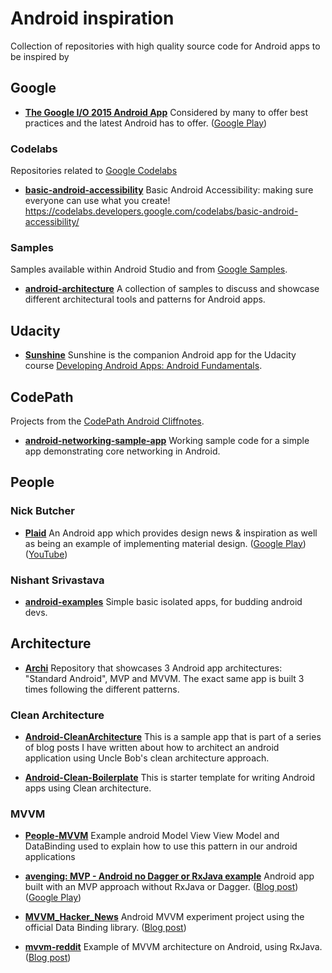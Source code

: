 # Android inspiration
Collection of repositories with high quality source code for Android apps to be inspired by


## Google

- **[The Google I/O 2015 Android App](https://github.com/google/iosched)** 
Considered by many to offer best practices and the latest Android has to offer. 
([Google Play](https://play.google.com/store/apps/details?id=com.google.samples.apps.iosched))

### Codelabs

Repositories related to [Google Codelabs](https://codelabs.developers.google.com/)

- **[basic-android-accessibility](https://github.com/googlecodelabs/basic-android-accessibility)** 
Basic Android Accessibility: making sure everyone can use what you create! https://codelabs.developers.google.com/codelabs/basic-android-accessibility/

### Samples

Samples available within Android Studio and from [Google Samples](https://github.com/googlesamples/).

- **[android-architecture](https://github.com/googlesamples/android-architecture)** 
A collection of samples to discuss and showcase different architectural tools and patterns for Android apps.

## Udacity 

- **[Sunshine](https://github.com/udacity/Sunshine-Version-2)** 
Sunshine is the companion Android app for the Udacity course [Developing Android Apps: Android Fundamentals](https://www.udacity.com/course/ud853).

## CodePath

Projects from the [CodePath Android Cliffnotes](https://github.com/codepath/android_guides/wiki).

- **[android-networking-sample-app](https://github.com/codepath/android-networking-sample-app)**
Working sample code for a simple app demonstrating core networking in Android.

## People

### Nick Butcher

- **[Plaid](https://github.com/nickbutcher/plaid)** 
An Android app which provides design news & inspiration as well as being an example of implementing material design.
([Google Play](https://play.google.com/store/apps/details?id=io.plaidapp&ah=ZrcFudNw2_tNQJgtSd4aUJbcLpY))
([YouTube](https://www.youtube.com/watch?v=EjTJIDKT72M&feature=youtu.be))


### Nishant Srivastava

- **[android-examples](https://github.com/nisrulz/android-examples)** 
Simple basic isolated apps, for budding android devs.

## Architecture

- **[Archi](https://github.com/ivacf/archi)**
Repository that showcases 3 Android app architectures: "Standard Android", MVP and MVVM. The exact same app is built 3 times following the different patterns.

### Clean Architecture
- **[Android-CleanArchitecture](https://github.com/android10/Android-CleanArchitecture)**
This is a sample app that is part of a series of blog posts I have written about how to architect an android application using Uncle Bob's clean architecture approach.

- **[Android-Clean-Boilerplate](https://github.com/dmilicic/Android-Clean-Boilerplate)**
This is starter template for writing Android apps using Clean architecture.


### MVVM
- **[People-MVVM](https://github.com/erikcaffrey/People-MVVM)**
Example android Model View View Model and DataBinding used to explain how to use this pattern in our android applications 

- **[avenging: MVP - Android no Dagger or RxJava example](https://github.com/JoaquimLey/avenging)**
Android app built with an MVP approach without RxJava or Dagger. ([Blog post](https://android.jlelse.eu/avenging-android-mvp-23461aebe9b5#.c0409rvgl)) ([Google Play](https://play.google.com/store/apps/details?id=com.joaquimley.avenging))

- **[MVVM_Hacker_News](https://github.com/hitherejoe/MVVM_Hacker_News)**
Android MVVM experiment project using the official Data Binding library. ([Blog post](https://labs.ribot.co.uk/approaching-android-with-mvvm-8ceec02d5442#.1lo0jmlkx))

- **[mvvm-reddit](https://github.com/Codevate/mvvm-reddit)**
Example of MVVM architecture on Android, using RxJava. ([Blog post](https://www.codevate.com/blog/13-better-android-software-development-mvvm-with-rxjava))
